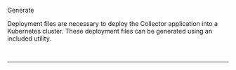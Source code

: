 
Generate

Deployment files are necessary to deploy the Collector application into a Kubernetes cluster.  These deployment files can be generated using an included utility.

<br>

----